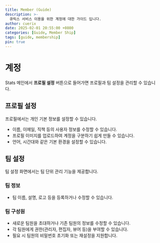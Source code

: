 ```yaml
---
title: Member (Guide)
description: >-
  큐릭스 서비스 이용을 위한 계정에 대한 가이드 입니다.
author: cuerix
date: 2025-02-01 20:55:00 +0800
categories: [Guide, Member Ship]
tags: [guide, membership]
pin: true
---
```


# 계정  

Stats 메인에서 **프로필 설정** 버튼으로 들어가면 프로필과 팀 설정을 관리할 수 있습니다.  

## 프로필 설정  
프로필에서는 개인 기본 정보를 설정할 수 있습니다.  
- 이름, 이메일, 직책 등의 사용자 정보를 수정할 수 있습니다.  
- 프로필 이미지를 업로드하여 계정을 구분하기 쉽게 만들 수 있습니다.  
- 언어, 시간대와 같은 기본 환경을 설정할 수 있습니다.  

## 팀 설정  
팀 설정 화면에서는 팀 단위 관리 기능을 제공합니다.  

### 팀 정보  
- 팀 이름, 설명, 로고 등을 등록하거나 수정할 수 있습니다.  

### 팀 구성원  
- 새로운 팀원을 초대하거나 기존 팀원의 정보를 수정할 수 있습니다.  
- 각 팀원에게 권한(관리자, 편집자, 뷰어 등)을 부여할 수 있습니다.  
- 필요 시 팀원의 비밀번호 초기화 또는 재설정을 지원합니다.  

